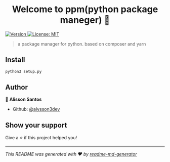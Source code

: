 <h1 align="center">Welcome to ppm(python package maneger) 👋</h1>
<p>
  <a href="https://www.npmjs.com/package/ppm" target="_blank">
    <img alt="Version" src="https://img.shields.io/npm/v/ppm.svg">
  </a>
  <a href="#" target="_blank">
    <img alt="License: MIT" src="https://img.shields.io/badge/License-MIT-yellow.svg" />
  </a>
</p>

> a package manager for python. based on composer and yarn

## Install

```sh
python3 setup.py
```

## Author

👤 **Alisson Santos**

* Github: [@alysson3dev](https://github.com/alysson3dev)

## Show your support

Give a ⭐️ if this project helped you!

***
_This README was generated with ❤️ by [readme-md-generator](https://github.com/kefranabg/readme-md-generator)_
